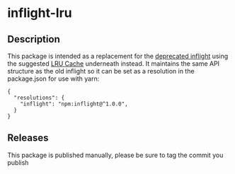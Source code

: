 # inflight-lru

## Description
This package is intended as a replacement for the [deprecated inflight](https://github.com/isaacs/inflight-DEPRECATED-DO-NOT-USE) using the suggested [LRU Cache](https://www.npmjs.com/package/lru-cache) underneath instead.
It maintains the same API structure as the old inflight so it can be set as a resolution in the package.json for use with yarn:

```
{
  "resolutions": {
    "inflight": "npm:inflight@^1.0.0",
  }
}
```

## Releases
This package is published manually, please be sure to tag the commit you publish
